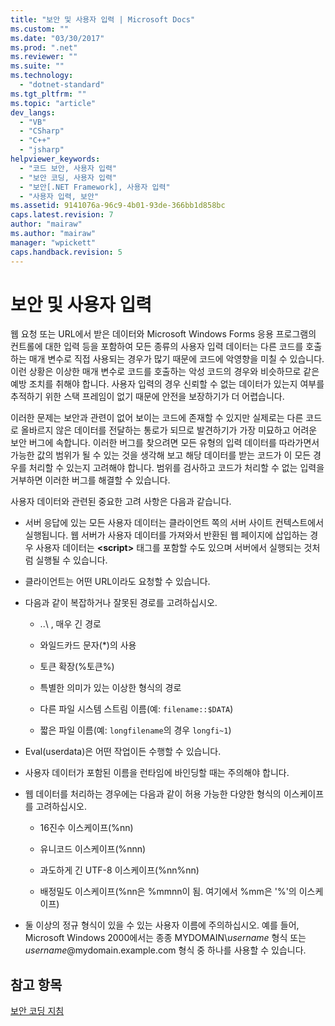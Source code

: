 ```yaml
---
title: "보안 및 사용자 입력 | Microsoft Docs"
ms.custom: ""
ms.date: "03/30/2017"
ms.prod: ".net"
ms.reviewer: ""
ms.suite: ""
ms.technology: 
  - "dotnet-standard"
ms.tgt_pltfrm: ""
ms.topic: "article"
dev_langs: 
  - "VB"
  - "CSharp"
  - "C++"
  - "jsharp"
helpviewer_keywords: 
  - "코드 보안, 사용자 입력"
  - "보안 코딩, 사용자 입력"
  - "보안[.NET Framework], 사용자 입력"
  - "사용자 입력, 보안"
ms.assetid: 9141076a-96c9-4b01-93de-366bb1d858bc
caps.latest.revision: 7
author: "mairaw"
ms.author: "mairaw"
manager: "wpickett"
caps.handback.revision: 5
---
```

# 보안 및 사용자 입력
웹 요청 또는 URL에서 받은 데이터와 Microsoft Windows Forms 응용 프로그램의 컨트롤에 대한 입력 등을 포함하여 모든 종류의 사용자 입력 데이터는 다른 코드를 호출하는 매개 변수로 직접 사용되는 경우가 많기 때문에 코드에 악영향을 미칠 수 있습니다.  이런 상황은 이상한 매개 변수로 코드를 호출하는 악성 코드의 경우와 비슷하므로 같은 예방 조치를 취해야 합니다.  사용자 입력의 경우 신뢰할 수 없는 데이터가 있는지 여부를 추적하기 위한 스택 프레임이 없기 때문에 안전을 보장하기가 더 어렵습니다.  
  
 이러한 문제는 보안과 관련이 없어 보이는 코드에 존재할 수 있지만 실제로는 다른 코드로 올바르지 않은 데이터를 전달하는 통로가 되므로 발견하기가 가장 미묘하고 어려운 보안 버그에 속합니다.  이러한 버그를 찾으려면 모든 유형의 입력 데이터를 따라가면서 가능한 값의 범위가 될 수 있는 것을 생각해 보고 해당 데이터를 받는 코드가 이 모든 경우를 처리할 수 있는지 고려해야 합니다.  범위를 검사하고 코드가 처리할 수 없는 입력을 거부하면 이러한 버그를 해결할 수 있습니다.  
  
 사용자 데이터와 관련된 중요한 고려 사항은 다음과 같습니다.  
  
-   서버 응답에 있는 모든 사용자 데이터는 클라이언트 쪽의 서버 사이트 컨텍스트에서 실행됩니다.  웹 서버가 사용자 데이터를 가져와서 반환된 웹 페이지에 삽입하는 경우 사용자 데이터는 **\<script\>** 태그를 포함할 수도 있으며 서버에서 실행되는 것처럼 실행될 수 있습니다.  
  
-   클라이언트는 어떤 URL이라도 요청할 수 있습니다.  
  
-   다음과 같이 복잡하거나 잘못된 경로를 고려하십시오.  
  
    -   ..\\ , 매우 긴 경로  
  
    -   와일드카드 문자\(\*\)의 사용  
  
    -   토큰 확장\(%토큰%\)  
  
    -   특별한 의미가 있는 이상한 형식의 경로  
  
    -   다른 파일 시스템 스트림 이름\(예: `filename::$DATA`\)  
  
    -   짧은 파일 이름\(예: `longfilename`의 경우 `longfi~1`\)  
  
-   Eval\(userdata\)은 어떤 작업이든 수행할 수 있습니다.  
  
-   사용자 데이터가 포함된 이름을 런타임에 바인딩할 때는 주의해야 합니다.  
  
-   웹 데이터를 처리하는 경우에는 다음과 같이 허용 가능한 다양한 형식의 이스케이프를 고려하십시오.  
  
    -   16진수 이스케이프\(%nn\)  
  
    -   유니코드 이스케이프\(%nnn\)  
  
    -   과도하게 긴 UTF\-8 이스케이프\(%nn%nn\)  
  
    -   배정밀도 이스케이프\(%nn은 %mmnn이 됨. 여기에서 %mm은 '%'의 이스케이프\)  
  
-   둘 이상의 정규 형식이 있을 수 있는 사용자 이름에 주의하십시오.  예를 들어, Microsoft Windows 2000에서는 종종 MYDOMAIN\\*username* 형식 또는 *username*@mydomain.example.com 형식 중 하나를 사용할 수 있습니다.  
  
## 참고 항목  
 [보안 코딩 지침](../../../docs/standard/security/secure-coding-guidelines.md)
